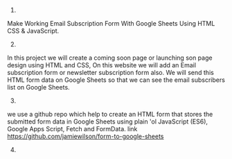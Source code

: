 1.
Make Working Email Subscription Form With Google Sheets Using HTML CSS & JavaScript. 


2.
In this project we will create a coming soon page or launching son page design using HTML and CSS, On this website we will add an Email subscription form or newsletter subscription form also. We will send this HTML form data on Google Sheets so that we can see the email subscribers list on Google Sheets.


3.
we use a github repo which help to create an HTML form that stores the submitted form data in Google Sheets using plain 'ol JavaScript (ES6), Google Apps Script, Fetch and FormData.
link  https://github.com/jamiewilson/form-to-google-sheets

4.